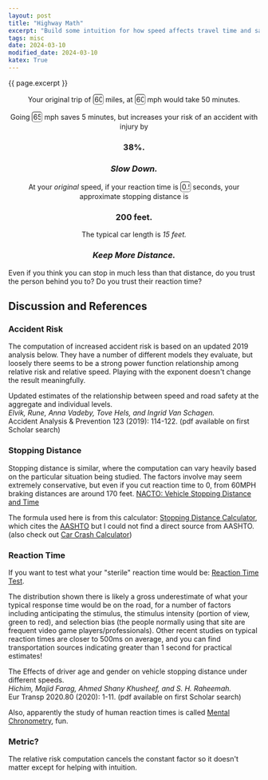 ```yaml
---
layout: post
title: "Highway Math"
excerpt: "Build some intuition for how speed affects travel time and safety."
tags: misc
date: 2024-03-10
modified_date: 2024-03-10
katex: True
---
```


{{ page.excerpt }}

<style>
p input {
  border-radius: 5px;
  border-width: 1px;
  display: inline;
  font-family: inherit;
  font-size: inherit;
  color: inherit;
  padding: none;
  width: 1.5em;
  background: none;
}

/* Chrome, Safari, Edge, Opera */
input::-webkit-outer-spin-button,
input::-webkit-inner-spin-button {
  -webkit-appearance: none;
  margin: 0;
}

/* Firefox */
input[type=number] {
  -moz-appearance: textfield;
}
</style>

<p style="text-align: center;">
Your original trip of
<input id="distance" type="number" min=1 max=2000 step=1 value=60 onmousewheel="onWheel()"/>
miles, at
<input id="oldSpeed" type="number" min=1 max=150 step=1 value=60 onmousewheel="onWheel()"/>
mph would take
<span id='time'>50</span>
minutes.
</p>
<p style="text-align: center;">
Going
<input id="newSpeed" type="number" min=1 max=150 step=1 value=65 onmousewheel="onWheel()"/>
mph
<span id='saveadd'>saves</span>
<span id='timeChange'>5</span>
minutes,
<span id='butand'>but increases</span>
your risk of an accident with injury by
</p>
<h3 style="text-align: center;">
<span id='ARR'>38%.</span>
</h3>
<h3 style="text-align: center;">
<strong><em>Slow Down.</em></strong>
</h3>

<p style="text-align: center;">
At your <em>original</em> speed, if your reaction time is
<input id="reactionTimeS" type="number" min="0.1" max="2" step="0.1" value="0.5" onmousewheel="onWheel()"/>
seconds,
your approximate stopping distance is
</p>
<h3 style="text-align: center;">
<span id="stoppingDistance">200 feet.</span>
</h3>
<p style="text-align: center;">
The typical car length is <em>15 feet.</em>
</p>

<h3 style="text-align: center;">
<strong><em>Keep More Distance.</em></strong>
</h3>

Even if you think you can stop in much less than that distance,
do you trust the person behind you to? Do you trust their reaction time?


## Discussion and References

### Accident Risk
The computation of increased accident risk is based on an updated 2019
analysis below.
They have a number of different models
they evaluate, but loosely there seems to be a strong
power function relationship among relative risk and relative speed.
Playing with the exponent doesn't change the result meaningfully.

Updated estimates of the relationship between speed and road safety at the aggregate and individual levels.
<br/>
_Elvik, Rune, Anna Vadeby, Tove Hels, and Ingrid Van Schagen._
<br/>
Accident Analysis & Prevention 123 (2019): 114-122.
(pdf available on first Scholar search)


### Stopping Distance
Stopping distance is similar, where the computation can vary
heavily based on the particular situation being studied.
The factors involve may seem extremely conservative,
but even if you cut reaction time to 0,
from 60MPH braking distances are around 170 feet.
[NACTO: Vehicle Stopping Distance and Time](https://nacto.org/references/a-hrefdocsusdgvehicle_stopping_distance_and_time_upenn/)

The formula used here is from this calculator:
[Stopping Distance Calculator](https://www.omnicalculator.com/physics/stopping-distance),
which cites the [AASHTO](https://transportation.org) but I could
not find a direct source from AASHTO.
(also check out [Car Crash Calculator](https://www.omnicalculator.com/physics/car-crash-force))

### Reaction Time
If you want to test what your "sterile" reaction time would be:
[Reaction Time Test](https://humanbenchmark.com/tests/reactiontime).

The distribution shown there is likely a gross underestimate of
what your typical response time would be on the road, for a number of factors
including anticipating the stimulus, the stimulus intensity (portion of view, green to red),
and selection bias (the people normally using that site are frequent video game players/professionals).
Other recent studies on typical reaction times are closer to 500ms on average,
and you can find transportation sources indicating greater than 1 second
for practical estimates!

The Effects of driver age and gender on vehicle stopping distance under different speeds. 
<br/>
_Hichim, Majid Farag, Ahmed Shany Khusheef, and S. H. Raheemah._
<br/>
Eur Transp 2020.80 (2020): 1-11.
(pdf available on first Scholar search)

Also, apparently the study of 
human reaction times is called
[Mental Chronometry](https://en.wikipedia.org/wiki/Mental_chronometry),
fun.


### Metric?
The relative risk computation cancels the constant factor so it doesn't matter
except for helping with intuition.



<script>
    function onWheel() {}
</script>

<script>

    // input variables
    const dist = document.getElementById("distance");
    const oldspd = document.getElementById("oldSpeed");
    const newspd = document.getElementById("newSpeed");
    const react = document.getElementById("reactionTimeS");

    var d = dist.value;
    var os = oldspd.value;
    var ns = newspd.value;
    var rt = react.value;

    // things to watch
    dist.addEventListener("input", updateDist);
    oldspd.addEventListener("input", updateOS);
    newspd.addEventListener("input", updateNS);
    react.addEventListener("input", updateRT);

    const oldtime = document.getElementById("time");
    const timesave = document.getElementById("timeChange");
    const arr = document.getElementById("ARR");

    const sa = document.getElementById("saveadd");
    const ba = document.getElementById("butand");

    const sd = document.getElementById("stoppingDistance");

    function updateDist(e) {
        d = e.target.valueAsNumber;
        updateFuncs();
    }
    function updateOS(e) {
        os = e.target.valueAsNumber;
        updateFuncs();
    }
    function updateNS(e) {
        ns = e.target.valueAsNumber;
        updateFuncs();
    }
    function updateRT(e) {
        rt = e.target.valueAsNumber;
        updateFuncs();
    }

    function updateFuncs() {
        console.log('Updating computed values after input val change');
        
        // basic d = r*t
        oldtime.textContent = (d*60 / os).toFixed(2);

        // difference in time after new speed
        var timediff = (((ns - os)/ns)*(d*60/os)).toFixed(2);
        if (Math.sign(timediff) == -1) {
            sa.textContent = "adds";
            ba.textContent = "and decreases";
            ba.style.color = "Green";
            arr.style.color = "Green";
        } else {
            sa.textContent = "saves";
            ba.textContent = "but increases";
            ba.style.color = "Red";
            arr.style.color = "Red";
        }
        timesave.textContent = Math.abs(timediff);

        // from 2019 meta study of accident rates based on speed
        var arrval = (100 - 100*(ns / os)**3.763).toFixed(2);

        arr.textContent = Math.abs(arrval) + "%.";

        // from https://www.omnicalculator.com/physics/stopping-distance
        // conversion from miles to kilometers (1.6) back to feet (3)
        sd.textContent = (3*((0.278 * rt * os*1.6) + (os*1.6)**2 / (254 * (0.7 + 0)))).toFixed(0) + " feet.";
        sd.style.color = "Red";

    }

    updateFuncs();

</script>





<!---
We all know that speed is distance over time:

$$ r = \frac{d}{t} $$

But it's harder to understand the "inverse" problem that we typically
care about most in the real world:

$$ t = \frac{d}{r} $$

How long will it take to get somewhere? Generally we have the distance
fixed, like the commute from home to work. When deciding on speeds,
especially when driving, our bad-calculator-brains generally
see a very strong relationship with increasing our speed $r$ to decreasing
our time $t$. Of course this relationship exists, but it's harder
to understand the _relative_ time gains when going different speeds.

## Quick Algebra

We can figure this out using the fact that the distance we'll be going, regardless
of speed or time, is fixed.

$$ d = r_1 t_1, \quad d = r_2 t_2 $$

We can set them equal and look only at the speed and time relationship:

$$ r_1 t_1 = r_2 t_2 $$

Let's say we want to know how much time we'll save, $ t_1 - t_2 $, if we increase
our speed from $r_1$ to $r_2$. With some algebra manipulation:

$$ t_1 - t_2 = t_1 - \frac{r_1}{r_2}t_1 $$

$$ t_1 - t_2 = \frac{r_2 -r_1}{r_2} t_1 $$

OK, so the time we gain is porportional to the increase in our speed divided by our new speed.
This is really hard to get an intuition for, so lets plug in some numbers.

Say you're going 55mph and your journey generally takes 1 hour to complete. Let's see how much time
you'll save by going 60mph:

$$ \frac{60 - 55}{60}*(1\text{ hour}) = \frac{5}{60}(60\text{ minutes}) = 5\text{ minutes} $$

So if you were originally going to get to your destination at 5pm, you'll now get there at 5:05pm.
The important part here is that this is relative to your new speed. If you're going from 75 to 80
for a trip that previously took an hour, you'll now only save 3 minutes and 45 seconds! 


### Safety
Recent meta analyses on how speed affects accidents rates suggests that a power law roughly applies
for computing the accident reduction rate (ARR):

$$ ARR = 1 - \left(\frac{slower\ speed}{faster\ speed}\right)^{3.763} $$



60 mph is 88 feet per second. The average car length is around 15 feet. The average reaction time
of [people who often test](https://humanbenchmark.com/tests/reactiontime) is more than 250 milliseconds.
In that time, at 60 mph, you would have gone 22 feet.


American Association of State Highway and Transportation Officials

This is a test of a basic inline numbered input,
<input id="distancetest" type="number" min=1 max=1000 step=1 value=60 onmousewheel="onWheel()"/>
, where it shoulbe be before this part.

<p id='speedtest'>50</p>

-->
